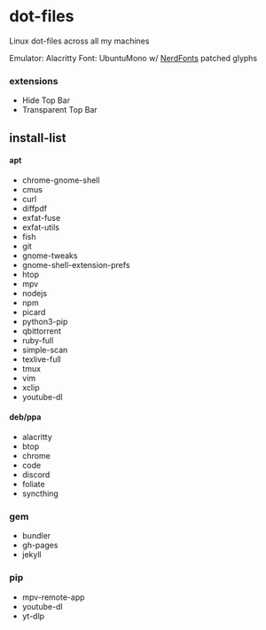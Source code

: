 # dot-files
Linux dot-files across all my machines

Emulator: Alacritty
Font: UbuntuMono w/ [NerdFonts](https://github.com/ryanoasis/nerd-fonts) patched glyphs

### extensions
- Hide Top Bar
- Transparent Top Bar

## install-list
#### apt
- chrome-gnome-shell
- cmus
- curl
- diffpdf
- exfat-fuse
- exfat-utils
- fish
- git
- gnome-tweaks
- gnome-shell-extension-prefs
- htop
- mpv
- nodejs
- npm
- picard
- python3-pip
- qbittorrent
- ruby-full
- simple-scan
- texlive-full
- tmux
- vim
- xclip
- youtube-dl

#### deb/ppa
- alacritty
- btop
- chrome
- code
- discord
- foliate
- syncthing

### gem
- bundler
- gh-pages
- jekyll

### pip
- mpv-remote-app
- youtube-dl
- yt-dlp
